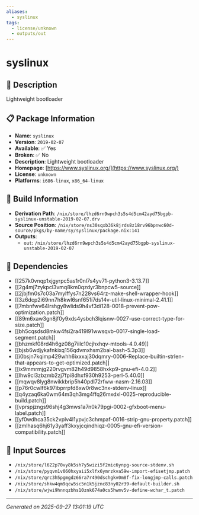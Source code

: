 ```yaml
---
aliases:
  - syslinux
tags:
  - license/unknown
  - outputs/out
---
```


# syslinux

## 📝 Description

Lightweight bootloader

## 📋 Package Information

- **Name**: `syslinux`
- **Version**: `2019-02-07`
- **Available**: ✅ Yes
- **Broken**: ✅ No
- **Description**: Lightweight bootloader
- **Homepage**: [https://www.syslinux.org/](https://www.syslinux.org/)
- **License**: `unknown`
- **Platforms**: `i686-linux`, `x86_64-linux`

## 🔧 Build Information

- **Derivation Path**: `/nix/store/lhzd6rn9wpch3s5s4d5cm42ayd75bgpb-syslinux-unstable-2019-02-07.drv`
- **Source Position**: `/nix/store/ns30sqxb36k8jrds8z18rv96bpnwc60d-source/pkgs/by-name/sy/syslinux/package.nix:141`
- **Outputs**:
  - `out`:  `/nix/store/lhzd6rn9wpch3s5s4d5cm42ayd75bgpb-syslinux-unstable-2019-02-07`

## 🔗 Dependencies

- [[257k0vnqp1xjgyrpc5as1r0nl7s4yv71-python3-3.13.7]]
- [[2g4mj7zykpcl3vmq8km0qzdyr3bnpcw5-source]]
- [[2jbjfm0s7c03a7mylffys7n228vs64rz-make-shell-wrapper-hook]]
- [[3z6dcp2i69nn7h8kwl6snf651i7ds14v-util-linux-minimal-2.41.1]]
- [[7mbnfwv64lrshgy8wlids9h4vf3di128-0018-prevent-pow-optimization.patch]]
- [[89m6xaw3gn8jf0y9xds4ysbch3lqisnw-0027-use-correct-type-for-size.patch]]
- [[bh5cqsdsd8mkw4fsi2ra419l91wwsqvb-0017-single-load-segment.patch]]
- [[bhzmkf08rd4h6gz08g7iilc10cjhxhqv-mtools-4.0.49]]
- [[bjsb6wdjykafnkixq156qdvmxhsm2bai-bash-5.3p3]]
- [[i0bsjn7kqimp429whh6ixxxaj30dqmry-0006-Replace-builtin-strlen-that-appears-to-get-optimized.patch]]
- [[ix9mmrmjg220rvgvm82h49d9858hxkp9-gnu-efi-4.0.2]]
- [[lhw9cl3zbzmb2zj7fpi8dhxf930h9253-perl-5.40.0]]
- [[mqwqv8lyg8nwikkbrip5h40pdl72rfww-nasm-2.16.03]]
- [[p76r0cwlf6k97ibprrpfd8xw0r8wc3nx-stdenv-linux]]
- [[q4yzaq6ka0wm64m3qh3mg4ffq26mxdxl-0025-reproducible-build.patch]]
- [[vprspjzngs96shj4g3mws1a7n0k79pgi-0002-gfxboot-menu-label.patch]]
- [[yf0wdhca35ck2vplv4l1ypvjc3chmpaf-0016-strip-gnu-property.patch]]
- [[zmlhasq6hj61y3yaff3kxyjcqindhiqz-0005-gnu-efi-version-compatibility.patch]]

## 📁 Input Sources

- `/nix/store/l622p70vy8k5sh7y5wizi5f2mic6ynpg-source-stdenv.sh`
- `/nix/store/pyqvm1v060hxyaii5xlfx6ymrzkva59w-import-efisetjmp.patch`
- `/nix/store/qrc3h5pgmgdz66ra7r490dschgkv0m8f-fix-longjmp-calls.patch`
- `/nix/store/shkw4qm9qcw5sc5n1k5jznc83ny02r39-default-builder.sh`
- `/nix/store/wjwi9hnnqzbhs10znk674a0cs5hwmv5v-define-wchar_t.patch`

---
*Generated on 2025-09-27 13:01:19 UTC*
